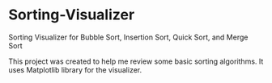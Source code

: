 # Sorting-Visualizer
Sorting Visualizer for Bubble Sort, Insertion Sort, Quick Sort, and Merge Sort

This project was created to help me review some basic sorting algorithms. It uses Matplotlib library for the visualizer.
